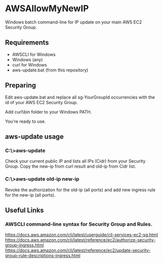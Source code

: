# AWSAllowMyNewIP
Windows batch command-line for IP update on your main AWS EC2 Security Group.

## Requirements
- AWSCLI for Windows
- Windows (any)
- curl for Windows
- aws-update.bat (from this repository)


## Preparing
Edit aws-update.bat and replace all sg-YourGroupId occurrencies with the id of your AWS EC2 Security Group.

Add curl\bin folder to your Windows PATH.

You're ready to use.


## aws-update usage

### C:\\>aws-update
   Check your current public IP and lists all IPs (Cidr) from your Security Group.
   Copy the new-ip from curl result and old-ip from Cidr list.
   
### C:\\>aws-update old-ip new-ip
   Revoke the authorization for the old-ip (all ports) and add new ingress rule for the new-ip (all ports).
  

## Useful Links

### AWSCLI command-line syntax for Security Group and Rules.
   https://docs.aws.amazon.com/cli/latest/userguide/cli-services-ec2-sg.html
   https://docs.aws.amazon.com/cli/latest/reference/ec2/authorize-security-group-ingress.html
   https://docs.aws.amazon.com/cli/latest/reference/ec2/update-security-group-rule-descriptions-ingress.html

